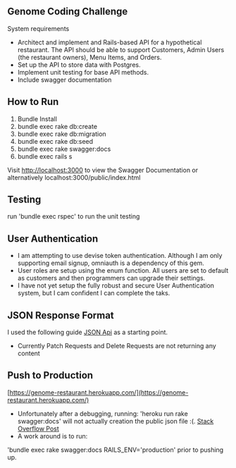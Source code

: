 ## Genome Coding Challenge

System requirements
- Architect and implement and Rails-based API for a hypothetical restaurant. The API should be able to support Customers, Admin Users (the restaurant owners), Menu Items, and Orders.
- Set up the API to store data with Postgres.
- Implement unit testing for base API methods.
- Include swagger documentation

##  How to Run

1. Bundle Install
2. bundle exec rake db:create
3. bundle exec rake db:migration
4. bundle exec rake db:seed
5. bundle exec rake swagger:docs
6. bundle exec rails s

Visit [http://localhost:3000](http://localhost:3000) to view the Swagger Documentation or alternatively localhost:3000/public/index.html

## Testing

run 'bundle exec rspec' to run the unit testing

## User Authentication

- I am attempting to use devise token authentication. Although I am only supporting email signup, omniauth is a dependency of this gem.
- User roles are setup using the enum function. All users are set to default as customers and then programmers can upgrade their settings.
- I have not yet setup the fully robust and secure User Authentication system, but I cam confident I can complete the taks. 

## JSON Response Format

I used the following guide [JSON Api](http://jsonapi.org/format/) as a starting point.

- Currently Patch Requests and Delete Requests are not returning any content

## Push to Production

[https://genome-restaurant.herokuapp.com/](https://genome-restaurant.herokuapp.com/)
- Unfortunately after a debugging, running:
'heroku run rake swagger:docs' will not actually creation the public json file :(. 
[Stack Overflow Post](http://stackoverflow.com/questions/12123050/no-permanent-filesystem-for-heroku)
- A work around is to run:

'bundle exec rake swagger:docs RAILS_ENV='production' prior to pushing up.